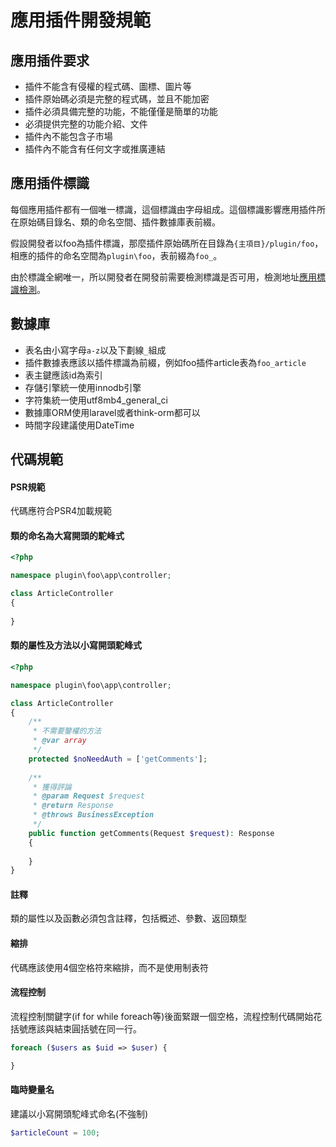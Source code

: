 # 應用插件開發規範

## 應用插件要求
* 插件不能含有侵權的程式碼、圖標、圖片等
* 插件原始碼必須是完整的程式碼，並且不能加密
* 插件必須具備完整的功能，不能僅僅是簡單的功能
* 必須提供完整的功能介紹、文件
* 插件內不能包含子市場
* 插件內不能含有任何文字或推廣連結

## 應用插件標識
每個應用插件都有一個唯一標識，這個標識由字母組成。這個標識影響應用插件所在原始碼目錄名、類的命名空間、插件數據庫表前綴。

假設開發者以foo為插件標識，那麼插件原始碼所在目錄為`{主項目}/plugin/foo`，相應的插件的命名空間為`plugin\foo`，表前綴為`foo_`。

由於標識全網唯一，所以開發者在開發前需要檢測標識是否可用，檢測地址[應用標識檢測](https://www.workerman.net/app/check)。

## 數據庫
* 表名由小寫字母`a-z`以及下劃線`_`組成
* 插件數據表應該以插件標識為前綴，例如foo插件article表為`foo_article`
* 表主鍵應該id為索引
* 存儲引擎統一使用innodb引擎
* 字符集統一使用utf8mb4_general_ci
* 數據庫ORM使用laravel或者think-orm都可以
* 時間字段建議使用DateTime

## 代碼規範

#### PSR規範
代碼應符合PSR4加載規範

#### 類的命名為大寫開頭的駝峰式
```php
<?php

namespace plugin\foo\app\controller;

class ArticleController
{
    
}
```

#### 類的屬性及方法以小寫開頭駝峰式
```php
<?php

namespace plugin\foo\app\controller;

class ArticleController
{
    /**
     * 不需要鑒權的方法
     * @var array
     */
    protected $noNeedAuth = ['getComments'];
    
    /**
     * 獲得評論
     * @param Request $request
     * @return Response
     * @throws BusinessException
     */
    public function getComments(Request $request): Response
    {
        
    }
}
```

#### 註釋
類的屬性以及函數必須包含註釋，包括概述、參數、返回類型

#### 縮排
代碼應該使用4個空格符來縮排，而不是使用制表符

#### 流程控制
流程控制關鍵字(if for while foreach等)後面緊跟一個空格，流程控制代碼開始花括號應該與結束圓括號在同一行。
```php
foreach ($users as $uid => $user) {

}
```

#### 臨時變量名
建議以小寫開頭駝峰式命名(不強制)

```php
$articleCount = 100;
```
